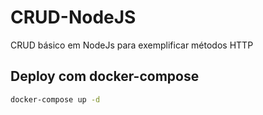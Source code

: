 # CRUD-NodeJS

CRUD básico em NodeJs para exemplificar métodos HTTP

## Deploy com docker-compose

```bash
docker-compose up -d
```
